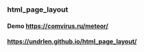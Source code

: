 ### html_page_layout <br>
#### Demo https://comvirus.ru/meteor/
#### https://undrlen.github.io/html_page_layout/
